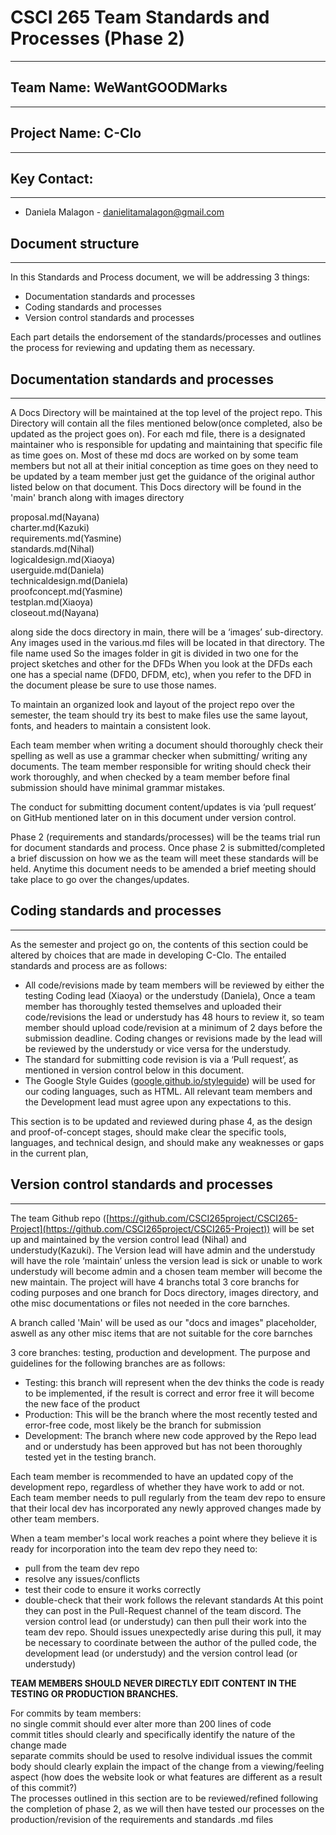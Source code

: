 # CSCI 265 Team Standards and Processes (Phase 2\)

---

## Team Name: WeWantGOODMarks

---

## Project Name: C-Clo

---

## Key Contact:

---

- Daniela Malagon \- [danielitamalagon@gmail.com](mailto:danielitamalagon@gmail.com) 

## Document structure

---

In this Standards and Process document, we will be addressing 3 things:

* Documentation standards and processes   
* Coding standards and processes  
* Version control standards and processes 

Each part details the endorsement of the standards/processes and outlines the process for reviewing and updating them as necessary. 

## Documentation standards and processes

---

A Docs Directory will be maintained at the top level of the project repo. This Directory will contain all the files mentioned below(once completed, also be updated as the project goes on). For each md file, there is a designated maintainer who is responsible for updating and maintaining that specific file as time goes on. Most of these md docs are worked on by some team members but not all at their initial conception as time goes on they need to be updated by a team member just get the guidance of the original author listed below on that document. This Docs directory will be found in the 'main' branch along with images directory

proposal.md(Nayana)  
charter.md(Kazuki)  
requirements.md(Yasmine)  
standards.md(Nihal)  
logicaldesign.md(Xiaoya)  
userguide.md(Daniela)  
technicaldesign.md(Daniela)  
proofconcept.md(Yasmine)  
testplan.md(Xiaoya)  
closeout.md(Nayana)

along side the docs directory in main, there will be a ‘images’ sub-directory. Any images used in the various.md files will be located in that directory. The file name used So the images folder in git is divided in two one for the project sketches and other for the DFDs 
When you look at the DFDs each one has a special name (DFD0, DFDM, etc), when you refer to the DFD in the document please be sure to use those names.

To maintain an organized look and layout of the project repo over the semester, the team should try its best to make files use the same layout, fonts, and headers to maintain a consistent look.

Each team member when writing a document should thoroughly check their spelling as well as use a grammar checker when submitting/ writing any documents. The team member responsible for writing should check their work thoroughly, and when checked by a team member before final submission should have minimal grammar mistakes.

The conduct for submitting document content/updates is via ‘pull request’ on GitHub mentioned later on in this document under version control.

Phase 2 (requirements and standards/processes) will be the teams trial run for document standards and process.  Once phase 2 is submitted/completed a brief discussion on how we as the team will meet these standards will be held. Anytime this document needs to be amended a brief meeting should take place to go over the changes/updates.

## Coding standards and processes

---

As the semester and project go on, the contents of this section could be altered by choices that are made in developing C-Clo. The entailed standards and process are as follows:

* All code/revisions made by team members will be reviewed by either the testing Coding lead (Xiaoya) or the understudy (Daniela), Once a team member has thoroughly tested themselves and uploaded their code/revisions the lead or understudy has 48 hours to review it, so team member should upload code/revision at a minimum of 2 days before the submission deadline. Coding changes or revisions made by the lead will be reviewed by the understudy or vice versa for the understudy.  
* The standard for submitting code revision is via a ‘Pull request’, as mentioned in version control below in this document.  
* The Google Style Guides ([google.github.io/styleguide](http://google.github.io/styleguide)) will be used for our coding languages, such as HTML. All relevant team members and the Development lead must agree upon any expectations to this.

This section is to be updated and reviewed during phase 4, as the design and proof-of-concept stages, should make clear the specific tools, languages, and technical design, and should make any weaknesses or gaps in the current plan,

## Version control standards and processes

---

The team Github repo ([https://github.com/CSCI265project/CSCI265-Project](https://github.com/CSCI265project/CSCI265-Project)) will be set up and maintained by the version control lead (Nihal) and understudy(Kazuki). The Version lead will have admin and the understudy will have the role ‘maintain’ unless the version lead is sick or unable to work understudy will become admin and a chosen team member will become the new maintain.
The project will have 4 branchs total 3 core branchs for coding purposes and one branch for Docs directory, images directory, and othe misc documentations or files not needed in the core barnches.
 
 A branch called 'Main' will be used as our "docs and images" placeholder, aswell as any other misc items that are not suitable for the core barnches
 
 3 core branches: testing, production and development. The purpose and guidelines for the following branches are as follows:

* Testing: this branch will represent when the dev thinks the code is ready to be implemented, if the result is correct and error free it will become the new face of the product  
* Production:  This will be the branch where the most recently tested and error-free code, most likely be the branch for submission   
* Development: The branch where new code approved by the Repo lead and or understudy has been approved but has not been thoroughly tested yet in the testing branch.

Each team member is recommended to have an updated copy of the development repo, regardless of whether they have work to add or not. Each team member needs to pull regularly from the team dev repo to ensure that their local dev has incorporated any newly approved changes made by other team members.

When a team member's local work reaches a point where they believe it is ready for incorporation into the team dev repo they need to: 

- pull from the team dev repo  
- resolve any issues/conflicts  
- test their code to ensure it works correctly  
- double-check that their work follows the relevant standards At this point they can post in the Pull-Request channel of the team discord. The version control lead (or understudy) can then pull their work into the team dev repo. Should issues unexpectedly arise during this pull, it may be necessary to coordinate between the author of the pulled code, the development lead (or understudy) and the version control lead (or understudy)

**TEAM MEMBERS SHOULD NEVER DIRECTLY EDIT CONTENT IN THE TESTING OR PRODUCTION BRANCHES.**

For commits by team members:  
no single commit should ever alter more than 200 lines of code  
commit titles should clearly and specifically identify the nature of the change made  
separate commits should be used to resolve individual issues the commit body should clearly explain the impact of the change from a viewing/feeling aspect (how does the website look or what features are different as a result of this commit?)  
The processes outlined in this section are to be reviewed/refined following the completion of phase 2, as we will then have tested our processes on the production/revision of the requirements and standards .md files

